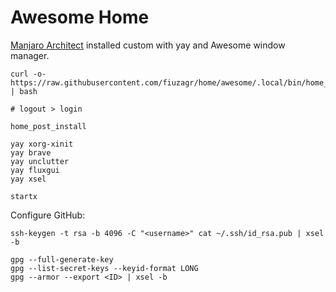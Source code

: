 # Awesome Home

[Manjaro Architect](https://manjaro.org/downloads/official/architect/)
installed custom with yay and Awesome window manager.

```shell
curl -o- https://raw.githubusercontent.com/fiuzagr/home/awesome/.local/bin/home_install | bash

# logout > login

home_post_install

yay xorg-xinit
yay brave
yay unclutter
yay fluxgui
yay xsel

startx
```

Configure GitHub:

```shell
ssh-keygen -t rsa -b 4096 -C "<username>" cat ~/.ssh/id_rsa.pub | xsel -b

gpg --full-generate-key
gpg --list-secret-keys --keyid-format LONG
gpg --armor --export <ID> | xsel -b
```
